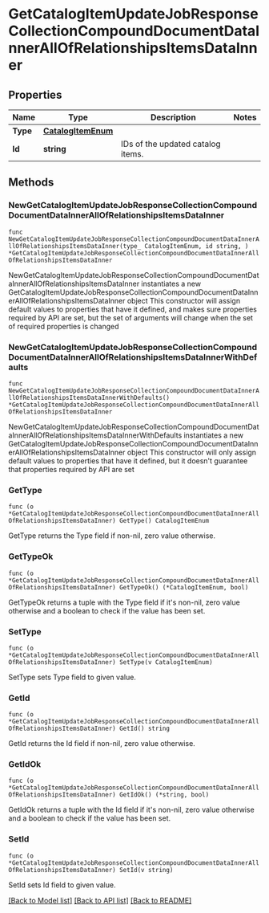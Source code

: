# GetCatalogItemUpdateJobResponseCollectionCompoundDocumentDataInnerAllOfRelationshipsItemsDataInner

## Properties

Name | Type | Description | Notes
------------ | ------------- | ------------- | -------------
**Type** | [**CatalogItemEnum**](CatalogItemEnum.md) |  | 
**Id** | **string** | IDs of the updated catalog items. | 

## Methods

### NewGetCatalogItemUpdateJobResponseCollectionCompoundDocumentDataInnerAllOfRelationshipsItemsDataInner

`func NewGetCatalogItemUpdateJobResponseCollectionCompoundDocumentDataInnerAllOfRelationshipsItemsDataInner(type_ CatalogItemEnum, id string, ) *GetCatalogItemUpdateJobResponseCollectionCompoundDocumentDataInnerAllOfRelationshipsItemsDataInner`

NewGetCatalogItemUpdateJobResponseCollectionCompoundDocumentDataInnerAllOfRelationshipsItemsDataInner instantiates a new GetCatalogItemUpdateJobResponseCollectionCompoundDocumentDataInnerAllOfRelationshipsItemsDataInner object
This constructor will assign default values to properties that have it defined,
and makes sure properties required by API are set, but the set of arguments
will change when the set of required properties is changed

### NewGetCatalogItemUpdateJobResponseCollectionCompoundDocumentDataInnerAllOfRelationshipsItemsDataInnerWithDefaults

`func NewGetCatalogItemUpdateJobResponseCollectionCompoundDocumentDataInnerAllOfRelationshipsItemsDataInnerWithDefaults() *GetCatalogItemUpdateJobResponseCollectionCompoundDocumentDataInnerAllOfRelationshipsItemsDataInner`

NewGetCatalogItemUpdateJobResponseCollectionCompoundDocumentDataInnerAllOfRelationshipsItemsDataInnerWithDefaults instantiates a new GetCatalogItemUpdateJobResponseCollectionCompoundDocumentDataInnerAllOfRelationshipsItemsDataInner object
This constructor will only assign default values to properties that have it defined,
but it doesn't guarantee that properties required by API are set

### GetType

`func (o *GetCatalogItemUpdateJobResponseCollectionCompoundDocumentDataInnerAllOfRelationshipsItemsDataInner) GetType() CatalogItemEnum`

GetType returns the Type field if non-nil, zero value otherwise.

### GetTypeOk

`func (o *GetCatalogItemUpdateJobResponseCollectionCompoundDocumentDataInnerAllOfRelationshipsItemsDataInner) GetTypeOk() (*CatalogItemEnum, bool)`

GetTypeOk returns a tuple with the Type field if it's non-nil, zero value otherwise
and a boolean to check if the value has been set.

### SetType

`func (o *GetCatalogItemUpdateJobResponseCollectionCompoundDocumentDataInnerAllOfRelationshipsItemsDataInner) SetType(v CatalogItemEnum)`

SetType sets Type field to given value.


### GetId

`func (o *GetCatalogItemUpdateJobResponseCollectionCompoundDocumentDataInnerAllOfRelationshipsItemsDataInner) GetId() string`

GetId returns the Id field if non-nil, zero value otherwise.

### GetIdOk

`func (o *GetCatalogItemUpdateJobResponseCollectionCompoundDocumentDataInnerAllOfRelationshipsItemsDataInner) GetIdOk() (*string, bool)`

GetIdOk returns a tuple with the Id field if it's non-nil, zero value otherwise
and a boolean to check if the value has been set.

### SetId

`func (o *GetCatalogItemUpdateJobResponseCollectionCompoundDocumentDataInnerAllOfRelationshipsItemsDataInner) SetId(v string)`

SetId sets Id field to given value.



[[Back to Model list]](../README.md#documentation-for-models) [[Back to API list]](../README.md#documentation-for-api-endpoints) [[Back to README]](../README.md)


